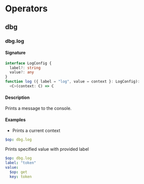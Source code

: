 # Operators

## dbg

### dbg.log

#### Signature

```typescript
interface LogConfig {
  label?: string
  value?: any
}
function log ({ label = "log", value = context }: LogConfig):
  <C>(context: C) => C
```

#### Description

Prints a message to the console.

#### Examples

- Prints a current context

```yaml
$op: dbg.log
```

Prints specified value with provided label

```yaml
$op: dbg.log
label: "token"
value:
  $op: get
  key: token
```
